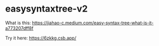 # easysyntaxtree-v2
What is this: https://jiahao-c.medium.com/easy-syntax-tree-what-is-it-a773207dff8f

Try it here: https://6zkkg.csb.app/
